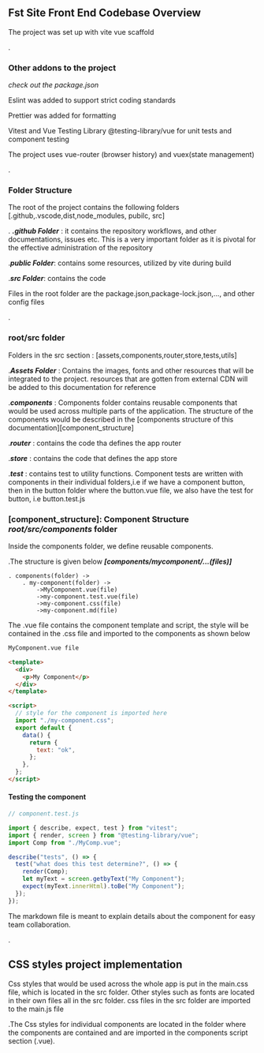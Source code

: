 ## **Fst Site Front End Codebase Overview**

The project was set up with vite vue scaffold

.

### **Other addons to the project**

_check out the package.json_

Eslint was added to support strict coding standards

Prettier was added for formatting

Vitest and Vue Testing Library @testing-library/vue for unit tests and component testing

The project uses vue-router (browser history) and vuex(state management)

.

### **Folder Structure**

The root of the project contains the following folders [.github,.vscode,dist,node_modules, pubilc, src]

. **_.github Folder_** : it contains the repository workflows, and other documentations, issues etc. This is a very important folder as it is pivotal for the effective administration of the repository

.**_public Folder_**: contains some resources, utilized by vite during build

.**_src Folder_**: contains the code

Files in the root folder are the package.json,package-lock.json,..., and other config files

.

### **root/src folder**

Folders in the src section : [assets,components,router,store,tests,utils]

.**_Assets Folder_** : Contains the images, fonts and other resources that will be integrated to the project. resources that are gotten from external CDN will be added to this documentation for reference

.**_components_** : Components folder contains reusable components that would be used across multiple parts of the application. The structure of the components would be described in the [components structure of this documentation][component_structure]

.**_router_** : contains the code tha defines the app router

.**_store_** : contains the code that defines the app store

.**_test_** : contains test to utility functions. Component tests are written with components in their individual folders,i.e if we have a component button, then in the button folder where the button.vue file, we also have the test for button, i.e button.test.js

### [component_structure]: **Component Structure _root/src/components_ folder**

Inside the components folder, we define reusable components.

.The structure is given below **_[components/mycomponent/...(files)]_**

    . components(folder) ->
        . my-component(folder) ->
            ->MyComponent.vue(file)
            ->my-component.test.vue(file)
            ->my-component.css(file)
            ->my-component.md(file)

The .vue file contains the component template and script, the style will be contained in the .css file and imported to the components as shown below

```html
MyComponent.vue file

<template>
  <div>
    <p>My Component</p>
  </div>
</template>

<script>
  // style for the component is imported here
  import "./my-component.css";
  export default {
    data() {
      return {
        text: "ok",
      };
    },
  };
</script>
```

#### **Testing the component**

```js
// component.test.js

import { describe, expect, test } from "vitest";
import { render, screen } from "@testing-library/vue";
import Comp from "./MyComp.vue";

describe("tests", () => {
  test("what does this test determine?", () => {
    render(Comp);
    let myText = screen.getbyText("My Component");
    expect(myText.innerHtml).toBe("My Component");
  });
});
```

The markdown file is meant to explain details about the component for easy team collaboration.

.

## **CSS styles project implementation**

Css styles that would be used across the whole app is put in the main.css file, which is located in the src folder. Other styles such as fonts are located in their own files all in the src folder. css files in the src folder are imported to the main.js file

.The Css styles for individual components are located in the folder where the components are contained and are imported in the components script section (.vue).
